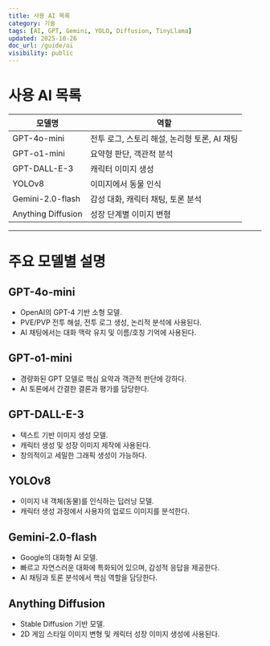 ```yaml
---
title: 사용 AI 목록
category: 기술
tags: [AI, GPT, Gemini, YOLO, Diffusion, TinyLlama]
updated: 2025-10-26
doc_url: /guide/ai
visibility: public
---
```


# 사용 AI 목록

| 모델명 | 역할 |
|--------|------|
| GPT-4o-mini | 전투 로그, 스토리 해설, 논리형 토론, AI 채팅 |
| GPT-o1-mini | 요약형 판단, 객관적 분석 |
| GPT-DALL-E-3 | 캐릭터 이미지 생성 |
| YOLOv8 | 이미지에서 동물 인식 |
| Gemini-2.0-flash | 감성 대화, 캐릭터 채팅, 토론 분석 |
| Anything Diffusion | 성장 단계별 이미지 변형 |

---

# 주요 모델별 설명

## GPT-4o-mini
- OpenAI의 GPT-4 기반 소형 모델.  
- PVE/PVP 전투 해설, 전투 로그 생성, 논리적 분석에 사용된다.  
- AI 채팅에서는 대화 맥락 유지 및 이름/호칭 기억에 사용된다.

## GPT-o1-mini
- 경량화된 GPT 모델로 핵심 요약과 객관적 판단에 강하다.  
- AI 토론에서 간결한 결론과 평가를 담당한다.

## GPT-DALL-E-3
- 텍스트 기반 이미지 생성 모델.  
- 캐릭터 생성 및 성장 이미지 제작에 사용된다.  
- 창의적이고 세밀한 그래픽 생성이 가능하다.

## YOLOv8
- 이미지 내 객체(동물)를 인식하는 딥러닝 모델.  
- 캐릭터 생성 과정에서 사용자의 업로드 이미지를 분석한다.

## Gemini-2.0-flash
- Google의 대화형 AI 모델.  
- 빠르고 자연스러운 대화에 특화되어 있으며, 감성적 응답을 제공한다.  
- AI 채팅과 토론 분석에서 핵심 역할을 담당한다.

## Anything Diffusion
- Stable Diffusion 기반 모델.  
- 2D 게임 스타일 이미지 변형 및 캐릭터 성장 이미지 생성에 사용된다.




